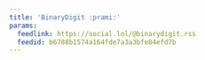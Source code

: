 ```yaml
---
title: 'BinaryDigit :prami:'
params:
  feedlink: https://social.lol/@binarydigit.rss
  feedid: b6788b1574a164fde7a3a3bfe84efd7b
---
```

